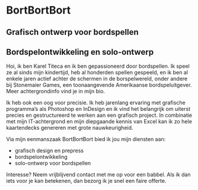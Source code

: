 # BortBortBort
## Grafisch ontwerp voor bordspellen
## Bordspelontwikkeling en solo-ontwerp

Hoi, ik ben Karel Titeca en ik ben gepassioneerd door bordspellen. Ik speel ze al sinds mijn kindertijd, heb al honderden spellen gespeeld, en ik ben al enkele jaren actief achter de schermen in de borspelwereld, onder andere bij Stonemaier Games, een toonaangevende Amerikaanse bordspeluitgever. Meer achtergrondinfo vind je in mijn bio.

Ik heb ook een oog voor precisie. Ik heb jarenlang ervaring met grafische programma’s als Photoshop en InDesign en ik vind het belangrijk om uiterst precies en gestructureerd te werken aan een grafisch project. In combinatie met mijn IT-achtergrond en mijn diepgaande kennis van Excel kan ik zo hele kaartendecks genereren met grote nauwkeurigheid.

Via mijn eenmanszaak BortBortBort bied ik jou mijn diensten aan:
-	grafisch design en prepress
-	bordspelontwikkeling
-	solo-ontwerp voor bordspellen

Interesse? Neem vrijblijvend contact met me op voor een babbel. Als ik dan iets voor je kan betekenen, dan bezorg ik je snel een faire offerte.
